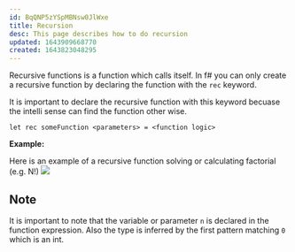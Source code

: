 ```yaml
---
id: BqQNP5zYSpMBNsw0JlWxe
title: Recursion
desc: This page describes how to do recursion
updated: 1643909668770
created: 1643823048295
---
```

Recursive functions is a function which calls itself.
In f# you can only create a recursive function by declaring the function with the `rec` keyword. 

It is important to declare the recursive function with this keyword becuase the intelli sense can find the function other wise.

```F#
let rec someFunction <parameters> = <function logic>
```

**Example:**

Here is an example of a recursive function solving or calculating factorial (e.g. N!)
![](/assets/images/2022-02-03-17-52-57.png)

## Note
It is important to note that the variable or parameter `n` is declared in the function expression. Also the type is inferred by the first pattern matching `0` which is an int.

